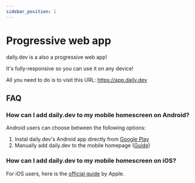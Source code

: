 ```yaml
---
sidebar_position: 1
---
```


# Progressive web app

daily.dev is a also a progressive web app! 

It's fully-responsive so you can use it on any device!

All you need to do is to visit this URL: https://app.daily.dev

## FAQ

### How can I add daily.dev to my mobile homescreen on Android?

Android users can choose between the following options:
1. Instal daily.dev's Android app directly from [Google Play](https://play.google.com/store/apps/details?id=dev.daily)
2. Manually add daily.dev to the mobile homepage ([Guide](https://support.google.com/chrome/answer/9658361?hl=en&co=GENIE.Platform%3DAndroid))

### How can I add daily.dev to my mobile homescreen on iOS?

For iOS users, here is the [official guide](https://support.apple.com/en-il/guide/iphone/iph42ab2f3a7/ios) by Apple.